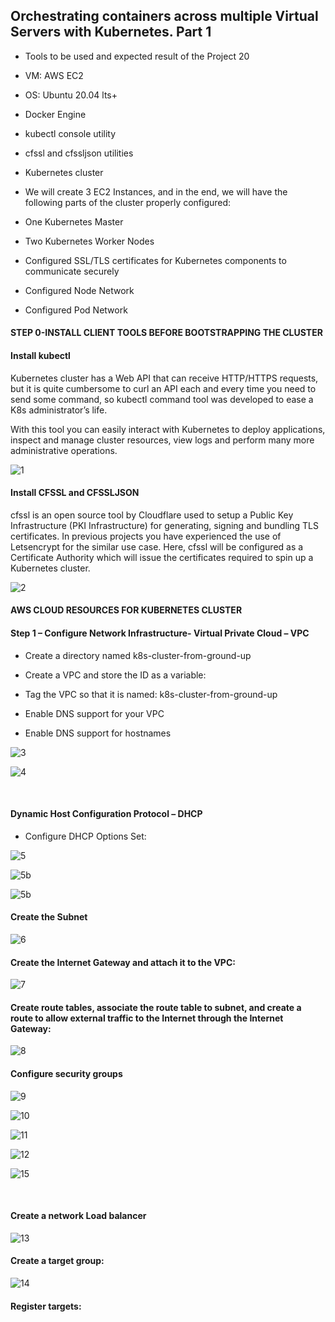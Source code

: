 ## Orchestrating containers across multiple Virtual Servers with Kubernetes. Part 1


- Tools to be used and expected result of the Project 20

- VM: AWS EC2
- OS: Ubuntu 20.04 lts+
- Docker Engine
- kubectl console utility
- cfssl and cfssljson utilities
- Kubernetes cluster

- We will create 3 EC2 Instances, and in the end, we will have the following parts of the cluster properly configured:

- One Kubernetes Master
- Two Kubernetes Worker Nodes
- Configured SSL/TLS certificates for Kubernetes components to communicate securely
- Configured Node Network
- Configured Pod Network



#### STEP 0-INSTALL CLIENT TOOLS BEFORE BOOTSTRAPPING THE CLUSTER

#### Install kubectl
 
Kubernetes cluster has a Web API that can receive HTTP/HTTPS requests, but it is quite cumbersome to curl an API each and every time you need to send some command, so kubectl command tool was developed to ease a K8s administrator’s life.

With this tool you can easily interact with Kubernetes to deploy applications, inspect and manage cluster resources, view logs and perform many more administrative operations.

![1](https://user-images.githubusercontent.com/93729559/176220018-775a0c86-29cc-45bf-87bf-d29c701832c9.png)



#### Install CFSSL and CFSSLJSON

cfssl is an open source tool by Cloudflare used to setup a Public Key Infrastructure (PKI Infrastructure) for generating, signing and bundling TLS certificates. In previous projects you have experienced the use of Letsencrypt for the similar use case. Here, cfssl will be configured as a Certificate Authority which will issue the certificates required to spin up a Kubernetes cluster.


![2](https://user-images.githubusercontent.com/93729559/176220026-16fd0445-429e-4112-be22-c7b2bb6571a3.png)


#### AWS CLOUD RESOURCES FOR KUBERNETES CLUSTER

#### Step 1 – Configure Network Infrastructure- Virtual Private Cloud – VPC

- Create a directory named k8s-cluster-from-ground-up

- Create a VPC and store the ID as a variable:

- Tag the VPC so that it is named: k8s-cluster-from-ground-up

- Enable DNS support for your VPC

- Enable DNS support for hostnames



![3](https://user-images.githubusercontent.com/93729559/176235142-f8bc1810-f5a9-47bb-8a33-1f500cf37fdf.png)

![4](https://user-images.githubusercontent.com/93729559/176235368-e0eaf243-0a63-4378-b4f3-ad4434698723.png)

<br>

#### Dynamic Host Configuration Protocol – DHCP

- Configure DHCP Options Set:

![5](https://user-images.githubusercontent.com/93729559/176240559-8844b3b0-cae3-4f51-95f8-4e883d577aa2.png)

![5b](https://user-images.githubusercontent.com/93729559/176240881-ada57cbc-8a63-4f6d-b3df-ffe6b6b05358.png)

![5b](https://user-images.githubusercontent.com/93729559/176241745-b07475db-fb0d-4a23-a71d-9012e7c2cc8f.png)



#### Create the Subnet

![6](https://user-images.githubusercontent.com/93729559/176242982-b33249d2-d496-46c7-a913-f7f4d1205fe0.png)


#### Create the Internet Gateway and attach it to the VPC:

![7](https://user-images.githubusercontent.com/93729559/176243061-e7354d17-c6f7-48d0-a432-29063f08714c.png)

#### Create route tables, associate the route table to subnet, and create a route to allow external traffic to the Internet through the Internet Gateway:

![8](https://user-images.githubusercontent.com/93729559/176243637-0e6b2175-f5d7-4069-a0fa-2fe54f8150f3.png)


#### Configure security groups

![9](https://user-images.githubusercontent.com/93729559/176244187-94af7542-a26d-4ab6-adfe-e66eb781b874.png)


![10](https://user-images.githubusercontent.com/93729559/176245116-ad459484-c5cb-4c98-81f0-4b12b17a8431.png)

![11](https://user-images.githubusercontent.com/93729559/176245138-1fa57815-009b-4230-9865-11b6b9f75bf4.png)

![12](https://user-images.githubusercontent.com/93729559/176245157-ca704898-bcca-4960-b1eb-d5678d0df18c.png)

![15](https://user-images.githubusercontent.com/93729559/176246731-3c61a859-a5e0-48df-a5d6-1083bc544d73.png)



<br>

#### Create a network Load balancer

![13](https://user-images.githubusercontent.com/93729559/176245848-e6cc2cff-4ff2-4cc0-9ddc-c1057079c11d.png)


#### Create a target group:

![14](https://user-images.githubusercontent.com/93729559/176245889-dd4eff2e-5893-463c-ad6c-3ac4530442be.png)



#### Register targets:















